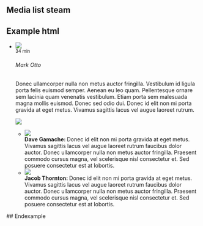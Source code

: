 ## Media list steam

## Example html
<ul class="media-list media-list-stream mb-3">
  <li class="media list-group-item p-4">
    <a class="media-left" href="#">
      <img class="media-object" src="{{ relative }}assets/img/avatar-mdo.png">
    </a>
    <div class="media-body">
      <div class="media-heading">
        <small class="float-right text-muted">34 min</small>
        <h6>Mark Otto</h6>
      </div>
      <p>
        Donec ullamcorper nulla non metus auctor fringilla. Vestibulum id ligula porta felis euismod semper. Aenean eu leo quam. Pellentesque ornare sem lacinia quam venenatis vestibulum. Etiam porta sem malesuada magna mollis euismod. Donec sed odio dui. Donec id elit non mi porta gravida at eget metus. Vivamus sagittis lacus vel augue laoreet rutrum.
      </p>
      <img class="media-body-inline-img" src="{{ relative }}assets/img/instagram_17.jpg">
      <ul class="media-list">
        <li class="media">
          <a class="media-left" href="#">
            <img class="media-object" src="{{ relative }}assets/img/avatar-dhg.png">
          </a>
          <div class="media-body">
            <strong>Dave Gamache: </strong>
            Donec id elit non mi porta gravida at eget metus. Vivamus sagittis lacus vel augue laoreet rutrum faucibus dolor auctor. Donec ullamcorper nulla non metus auctor fringilla. Praesent commodo cursus magna, vel scelerisque nisl consectetur et. Sed posuere consectetur est at lobortis.
          </div>
        </li>
        <li class="media mt-3">
          <a class="media-left" href="#">
            <img class="media-object" src="{{ relative }}assets/img/avatar-fat.jpg">
          </a>
          <div class="media-body">
            <strong>Jacob Thornton: </strong>
            Donec id elit non mi porta gravida at eget metus. Vivamus sagittis lacus vel augue laoreet rutrum faucibus dolor auctor. Donec ullamcorper nulla non metus auctor fringilla. Praesent commodo cursus magna, vel scelerisque nisl consectetur et. Sed posuere consectetur est at lobortis.
          </div>
        </li>
      </ul>
    </div>
  </li>
</ul>
## Endexample
